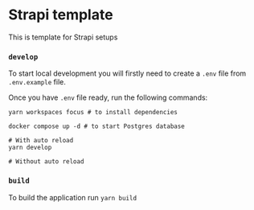 # Strapi template

This is template for Strapi setups

### `develop`

To start local development you will firstly need to create a `.env` file from `.env.example` file.

Once you have `.env` file ready, run the following commands:

```shell
yarn workspaces focus # to install dependencies

docker compose up -d # to start Postgres database

# With auto reload
yarn develop

# Without auto reload
```

### `build`

To build the application run `yarn build`

